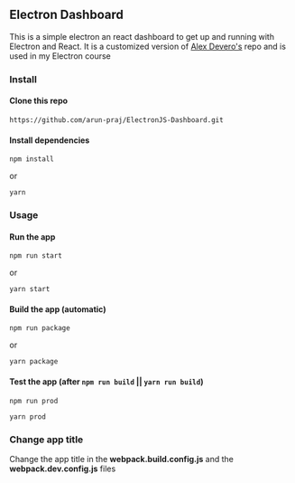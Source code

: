 ## Electron Dashboard

This is a simple electron an react dashboard to get up and running with Electron and React. It is a customized version of [Alex Devero's](https://github.com/alexdevero/electron-react-webpack-boilerplate) repo and is used in my Electron course

### Install

#### Clone this repo

```
https://github.com/arun-praj/ElectronJS-Dashboard.git
```

#### Install dependencies

```
npm install
```

or

```
yarn
```

### Usage

#### Run the app

```
npm run start
```

or

```
yarn start
```

#### Build the app (automatic)

```
npm run package
```

or

```
yarn package
```


#### Test the app (after `npm run build` || `yarn run build`)

```
npm run prod
```

```
yarn prod
```

### Change app title

Change the app title in the **webpack.build.config.js** and the **webpack.dev.config.js** files
